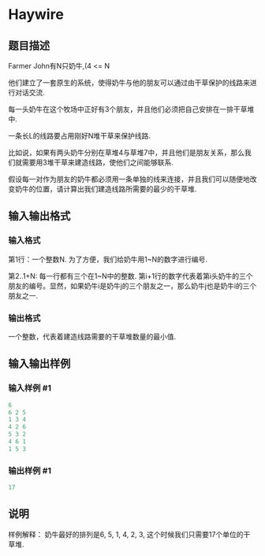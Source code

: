 # Haywire

## 题目描述

Farmer John有N只奶牛,(4 <= N 

他们建立了一套原生的系统，使得奶牛与他的朋友可以通过由干草保护的线路来进行对话交流.

每一头奶牛在这个牧场中正好有3个朋友，并且他们必须把自己安排在一排干草堆中.

一条长L的线路要占用刚好N堆干草来保护线路.

比如说，如果有两头奶牛分别在草堆4与草堆7中，并且他们是朋友关系，那么我们就需要用3堆干草来建造线路，使他们之间能够联系.

假设每一对作为朋友的奶牛都必须用一条单独的线来连接，并且我们可以随便地改变奶牛的位置，请计算出我们建造线路所需要的最少的干草堆.

## 输入输出格式

### 输入格式

第1行：一个整数N. 为了方便，我们给奶牛用1~N的数字进行编号.

第2..1+N: 每一行都有三个在1~N中的整数. 第i+1行的数字代表着第i头奶牛的三个朋友的编号。显然，如果奶牛i是奶牛j的三个朋友之一，那么奶牛j也是奶牛i的三个朋友之一.

### 输出格式

一个整数，代表着建造线路需要的干草堆数量的最小值.

## 输入输出样例

### 输入样例 #1

```cpp
6
6 2 5
1 3 4
4 2 6
5 3 2
4 6 1
1 5 3
```


### 输出样例 #1

```cpp
17
```


## 说明

样例解释： 奶牛最好的排列是6, 5, 1, 4, 2, 3, 这个时候我们只需要17个单位的干草堆.


